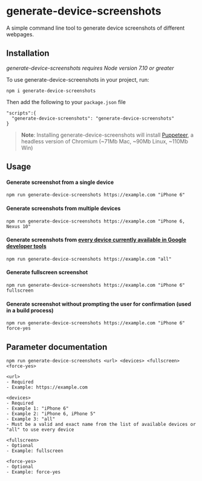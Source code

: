 # generate-device-screenshots
A simple command line tool to generate device screenshots of different webpages.

## Installation
*generate-device-screenshots requires Node version 7.10 or greater*

To use generate-device-screenshots in your project, run:
```
npm i generate-device-screenshots
```

Then add the following to your `package.json` file
```
"scripts":{
  "generate-device-screenshots": "generate-device-screenshots"
}
```


> **Note**: Installing generate-device-screenshots will install [Puppeteer](https://github.com/GoogleChrome/puppeteer), a headless version of Chromium (~71Mb Mac, ~90Mb Linux, ~110Mb Win)



## Usage
#### Generate screenshot from a single device
`npm run generate-device-screenshots https://example.com "iPhone 6"`

#### Generate screenshots from multiple devices
`npm run generate-device-screenshots https://example.com "iPhone 6, Nexus 10"`

#### Generate screenshots from [every device currently available in Google developer tools](https://github.com/GoogleChrome/puppeteer/blob/master/DeviceDescriptors.js)
`npm run generate-device-screenshots https://example.com "all"`

#### Generate fullscreen screenshot
`npm run generate-device-screenshots https://example.com "iPhone 6" fullscreen`

#### Generate screenshot without prompting the user for confirmation (used in a build process)
`npm run generate-device-screenshots https://example.com "iPhone 6" force-yes`


## Parameter documentation
`npm run generate-device-screenshots <url> <devices> <fullscreen> <force-yes>`

```
<url>
- Required
- Example: https://example.com
```

```
<devices>
- Required
- Example 1: "iPhone 6"
- Example 2: "iPhone 6, iPhone 5"
- Example 3: "all"
- Must be a valid and exact name from the list of available devices or "all" to use every device
```

```
<fullscreen>
- Optional
- Example: fullscreen
```

```
<force-yes>
- Optional
- Example: force-yes
```
